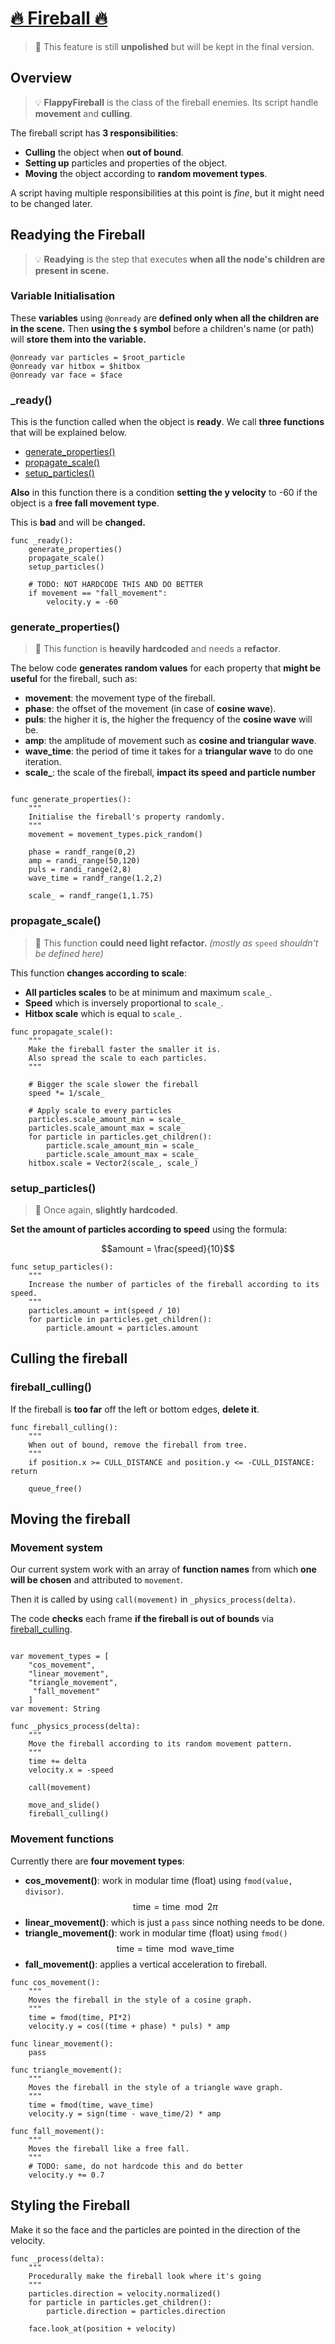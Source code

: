 # [🔥 Fireball 🔥](../../scripts/flappy/fireball_flappy.gd)

> 🚨 This feature is still **unpolished** but will be kept in the final version.

## Overview

> 💡 **FlappyFireball** is the class of the fireball enemies. Its script handle **movement** and **culling**.

The fireball script has **3 responsibilities**:
- **Culling** the object when **out of bound**.
- **Setting up** particles and properties of the object.
- **Moving** the object according to **random movement types**.

A script having multiple responsibilities at this point is *fine*, but it might need to be changed later.

## Readying the Fireball

> 💡 **Readying** is the step that executes **when all the node's children are present in scene.**

### Variable Initialisation

These **variables** using `@onready` are **defined only when all the children are in the scene.**
Then **using the `$` symbol** before a children's name (or path) will **store them into the variable.**

```gdscript
@onready var particles = $root_particle
@onready var hitbox = $hitbox
@onready var face = $face
```

### _ready()

This is the function called when the object is **ready**.
We call **three functions** that will be explained below.
- [generate_properties()](#generate_properties)
- [propagate_scale()](#propagate_scale)
- [setup_particles()](#setup_particles)

**Also** in this function there is a condition **setting the y velocity** to -60 if the object is a **free fall movement type**.

This is **bad** and will be **changed.**

```gdscript
func _ready():
	generate_properties()
	propagate_scale()
	setup_particles()
	
	# TODO: NOT HARDCODE THIS AND DO BETTER
	if movement == "fall_movement":
		velocity.y = -60
```

### generate_properties()

> 🚨 This function is **heavily hardcoded** and needs a **refactor**.

The below code **generates random values** for each property that **might be useful** for the fireball, such as:

- **movement**: the movement type of the fireball.
- **phase**: the offset of the movement (in case of **cosine wave**).
- **puls**: the higher it is, the higher the frequency of the **cosine wave** will be.
- **amp**: the amplitude of movement such as **cosine and triangular wave**.
- **wave_time**: the period of time it takes for a **triangular wave** to do one iteration.
- **scale_**: the scale of the fireball, **impact its speed and particle number**

```gdscript

func generate_properties():
	"""
	Initialise the fireball's property randomly.
	"""
	movement = movement_types.pick_random()
	
	phase = randf_range(0,2)
	amp = randi_range(50,120)
	puls = randi_range(2,8)
	wave_time = randf_range(1.2,2)
	
	scale_ = randf_range(1,1.75)
```

### propagate_scale()

> 🚨 This function **could need light refactor.** *(mostly as* `speed` *shouldn't be defined here)*

This function **changes according to scale**:
- **All particles scales** to be at minimum and maximum `scale_`.
- **Speed** which is inversely proportional to `scale_`.
- **Hitbox scale** which is equal to `scale_`.

```gdscript
func propagate_scale():
	"""
	Make the fireball faster the smaller it is.
	Also spread the scale to each particles.
	"""
	
	# Bigger the scale slower the fireball
	speed *= 1/scale_

	# Apply scale to every particles
	particles.scale_amount_min = scale_
	particles.scale_amount_max = scale_
	for particle in particles.get_children():
		particle.scale_amount_min = scale_
		particle.scale_amount_max = scale_
	hitbox.scale = Vector2(scale_, scale_)
```

### setup_particles()

> 🚨 Once again, **slightly hardcoded**.

**Set the amount of particles according to speed** using the formula:

$$amount = \frac{speed}{10}$$

```gdscript
func setup_particles():
	"""
	Increase the number of particles of the fireball according to its speed.
	"""
	particles.amount = int(speed / 10)
	for particle in particles.get_children():
		particle.amount = particles.amount
```

## Culling the fireball

### fireball_culling()

If the fireball is **too far** off the left or bottom edges, **delete it**.

```gdscript
func fireball_culling():
	"""
	When out of bound, remove the fireball from tree.
	"""
	if position.x >= CULL_DISTANCE and position.y <= -CULL_DISTANCE: return
	
	queue_free()
```

## Moving the fireball

### Movement system

Our current system work with an array of **function names** from which **one will be chosen** and attributed to `movement`.

Then it is called by using `call(movement)` in `_physics_process(delta)`.

The code **checks** each frame **if the fireball is out of bounds** via [fireball_culling](#fireball_culling).

```gdscript

var movement_types = [
	"cos_movement", 
	"linear_movement", 
	"triangle_movement",
	 "fall_movement"
	]
var movement: String

func _physics_process(delta):
	"""
	Move the fireball according to its random movement pattern.
	"""
	time += delta
	velocity.x = -speed
	
	call(movement)
	
	move_and_slide()
	fireball_culling()

```

### Movement functions

Currently there are **four movement types**:

- **cos_movement()**: work in modular time (float) using `fmod(value, divisor)`.
$$\text{time} = \text{time}\mod{2\pi}$$
- **linear_movement()**: which is just a `pass` since nothing needs to be done.
- **triangle_movement()**: work in modular time (float) using `fmod()`
$$\text{time} = \text{time}\mod{\text{wave\_time}}$$
- **fall_movement()**: applies a vertical acceleration to fireball.

```gdscript
func cos_movement():
	"""
	Moves the fireball in the style of a cosine graph.
	"""
	time = fmod(time, PI*2)
	velocity.y = cos((time + phase) * puls) * amp

func linear_movement():
	pass

func triangle_movement():
	"""
	Moves the fireball in the style of a triangle wave graph.
	"""
	time = fmod(time, wave_time)
	velocity.y = sign(time - wave_time/2) * amp

func fall_movement():
	"""
	Moves the fireball like a free fall.
	"""
	# TODO: same, do not hardcode this and do better
	velocity.y += 0.7
```

## Styling the Fireball

Make it so the face and the particles are pointed in the direction of the velocity.

```gdscript
func _process(delta):
	"""
	Procedurally make the fireball look where it's going
	"""
	particles.direction = velocity.normalized()
	for particle in particles.get_children():
		particle.direction = particles.direction
		
	face.look_at(position + velocity)
```
